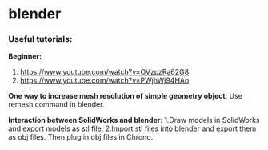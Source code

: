 # blender

### Useful tutorials:
**Beginner:** 
1. https://www.youtube.com/watch?v=OVzpzRa62G8
2. https://www.youtube.com/watch?v=PWjhWj94HAo

**One way to increase mesh resolution of simple geometry object**:
Use remesh command in blender.

**Interaction between SolidWorks and blender**:
1.Draw models in SolidWorks and export models as stl file.
2.Import stl files into blender and export them as obj files. Then plug in obj files in Chrono.

